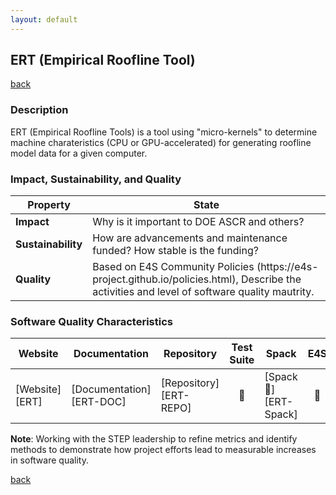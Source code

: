 ```yaml
---
layout: default
---
```


## ERT (Empirical Roofline Tool)

[back](../scorecards.html)

### Description

ERT (Empirical Roofline Tools) is a tool using "micro-kernels" to determine
machine charateristics (CPU or GPU-accelerated) for generating roofline model data
for a given computer.

### Impact, Sustainability, and Quality

<table class="isq_table">
  <thead>
    <tr>
      <th>Property</th>
      <th style="text-align: center">State</th>
    </tr>
  </thead>
  <tbody>
    <tr>
      <td>
        <strong>Impact</strong>
      </td>
      <td>
        Why is it important to DOE ASCR and others?
      </td>
    </tr>
    <tr>
      <td>
        <strong>Sustainability</strong>
      </td>
      <td>
        How are advancements and maintenance funded? How stable is the funding?
      </td>
    </tr>
    <tr>
      <td>
        <strong>Quality</strong>
      </td>
      <td>
        Based on E4S Community Policies (https://e4s-project.github.io/policies.html), Describe the activities and level of software quality mautrity.
      </td>
    </tr>
  </tbody>
</table>

### Software Quality Characteristics

<table class="status_table">
  <thead>
    <tr>
      <th style="text-align: center">Website</th>
      <th style="text-align: center">Documentation</th>
      <th style="text-align: center">Repository</th>
      <th style="text-align: center">Test Suite</th>
      <th style="text-align: center">Spack</th>
      <th style="text-align: center">E4S</th>
      <th style="text-align: center">Smoke Test</th>
    </tr>
  </thead>
  <tbody>
    <tr>
      <td markdown="span">
        [Website][ERT]
      </td><!-- Website -->
      <td markdown="span">
        [Documentation][ERT-DOC]
      </td><!-- Documentation -->
      <td markdown="span">
        [Repository][ERT-REPO]
      </td><!-- Repository -->
      <td style="text-align: center" markdown="span">🚫</td><!-- Test Suite -->
      <td markdown="span">
        [Spack 🚫][ERT-Spack]
      </td><!-- Spack -->
      <td style="text-align: center" markdown="span">🚫</td><!-- E4S -->
      <td style="text-align: center" markdown="span">🚫</td><!-- Smoke Test -->
    </tr>
  </tbody>
</table>

**Note**: Working with the STEP leadership to refine metrics and identify methods to demonstrate how project efforts lead to measurable increases in software quality.

[back](../scorecards.html)

[ERT]: https://crd.lbl.gov/divisions/amcr/computer-science-amcr/par/research/roofline/software/ert/
[ERT-DOC]: https://crd.lbl.gov/divisions/amcr/computer-science-amcr/par/research/roofline/software/ert/
[ERT-REPO]: https://bitbucket.org/berkeleylab/cs-roofline-toolkit/src/master/
[ERT-Spack]: https://github.com/spack/spack/pull/48913
